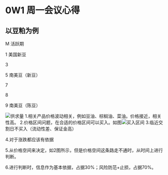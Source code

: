 # 0W1 周一会议心得
## 以豆粕为例
M    活跃期

1   美国新豆

3

5   南美豆（新豆）

7

8

9   南美豆（陈豆）

![供求量](http://i.imgur.com/cTjrgAf.jpg)
1.相关产品价格波动相关，例如豆油、棕榈油、菜油。价格接近，相关性高。
2.价格区间问题，在合适的价格区间可以买入。如图![买入区间](http://i.imgur.com/F1HVWBK.png)
3.临近交割日不买入（流动性差、保证金高）

4.对于涨跌都应该有依据

5.从价格空间来决定，如2图所示，但是价格空间这条路走不通时，从时间上进行判断。

6.进行判断时，信息作为基本依据，占据30%；风险防范+止损，占据70%。
  

